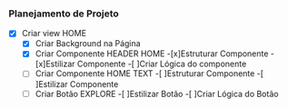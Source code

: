 ### Planejamento de Projeto

-[x] Criar view HOME
    -[x] Criar Background na Página
    -[x] Criar Componente HEADER HOME
        -[x]Estruturar Componente
        -[x]Estilizar Componente
        -[ ]Criar Lógica do componente
    -[ ] Criar Componente HOME TEXT
        -[ ]Estruturar Componente
        -[ ]Estilizar Componente
    -[ ] Criar Botão EXPLORE
        -[ ]Estilizar Botão
        -[ ]Criar Lógica do Botão